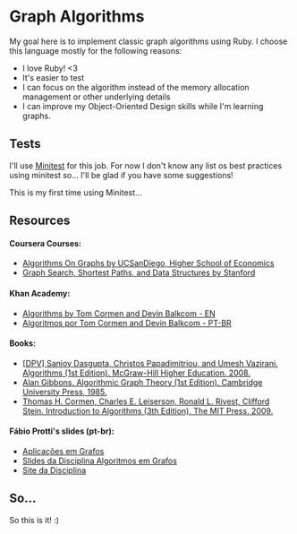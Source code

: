 # Graph Algorithms

My goal here is to implement classic graph algorithms using Ruby. I choose this language mostly for the following reasons:

- I love Ruby! <3
- It's easier to test
- I can focus on the algorithm instead of the memory allocation management or other underlying details
- I can improve my Object-Oriented Design skills while I'm learning graphs.

## Tests

I'll use [Minitest][1] for this job. For now I don't know any list os best practices using minitest so... I'll be glad if you have some suggestions!

This is my first time using Minitest...

## Resources

#### Coursera Courses:
- [Algorithms On Graphs by UCSanDiego, Higher School of Economics][2]
- [Graph Search, Shortest Paths, and Data Structures by Stanford][3]

#### Khan Academy:
- [Algorithms by Tom Cormen and Devin Balkcom - EN][4]
- [Algoritmos por Tom Cormen and Devin Balkcom - PT-BR][5]

#### Books:
- [[DPV] Sanjoy Dasgupta, Christos Papadimitriou, and Umesh Vazirani. Algorithms (1st Edition). McGraw-Hill Higher Education. 2008.][6]
- [Alan Gibbons. Algorithmic Graph Theory (1st Edition). Cambridge University Press, 1985.][7]
- [Thomas H. Cormen, Charles E. Leiserson, Ronald L. Rivest, Clifford Stein. Introduction to Algorithms (3th Edition). The MIT Press. 2009.][8]


#### Fábio Protti's slides (pt-br):

- [Aplicações em Grafos][9]
- [Slides da Disciplina Algoritmos em Grafos][10]
- [Site da Disciplina][11]

## So...

So this is it! :)

[1]: https://github.com/seattlerb/minitest
[2]: https://www.coursera.org/learn/algorithms-on-graphs
[3]: https://www.coursera.org/learn/algorithms-graphs-data-structures
[4]: https://www.khanacademy.org/computing/computer-science/algorithms#graph-representation
[5]: https://pt.khanacademy.org/computing/computer-science/algorithms#graph-representation
[6]: https://www.amazon.com/Algorithms-Sanjoy-Dasgupta/dp/0073523402
[7]: https://www.amazon.com/Algorithmic-Graph-Theory-Alan-Gibbons/dp/0521288819
[8]: https://www.amazon.com/Introduction-Algorithms-3rd-MIT-Press/dp/0262033844
[9]: http://www2.ic.uff.br/~fabio/Palestra-Aplicacoes-Grafos.pdf
[10]: http://www2.ic.uff.br/~fabio/slides-alggrafos.pdf
[11]: http://www2.ic.uff.br/~fabio/aggrad.htm
